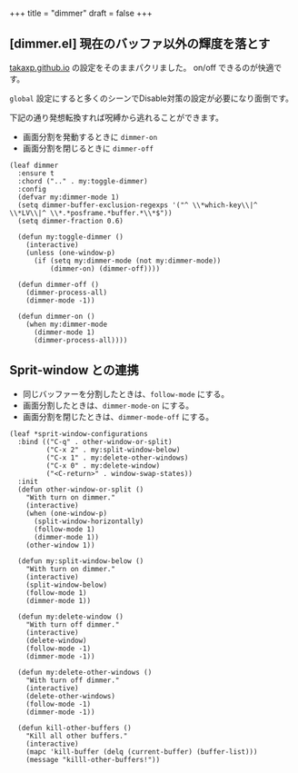 +++
title = "dimmer"
draft = false
+++

## [dimmer.el] 現在のバッファ以外の輝度を落とす
 
[takaxp.github.io](https://takaxp.github.io/init.html#org8ba0784e) の設定をそのままパクリました。
on/off できるのが快適です。

`global` 設定にすると多くのシーンでDisable対策の設定が必要になり面倒です。

下記の通り発想転換すれば呪縛から逃れることができます。

* 画面分割を発動するときに `dimmer-on`
* 画面分割を閉じるときに `dimmer-off`

```emacs-lisp
(leaf dimmer
  :ensure t
  :chord (".." . my:toggle-dimmer)
  :config
  (defvar my:dimmer-mode 1)
  (setq dimmer-buffer-exclusion-regexps '("^ \\*which-key\\|^ \\*LV\\|^ \\*.*posframe.*buffer.*\\*$"))
  (setq dimmer-fraction 0.6)

  (defun my:toggle-dimmer ()
	(interactive)
	(unless (one-window-p)
	  (if (setq my:dimmer-mode (not my:dimmer-mode))
		  (dimmer-on) (dimmer-off))))

  (defun dimmer-off ()
	(dimmer-process-all)
	(dimmer-mode -1))

  (defun dimmer-on ()
	(when my:dimmer-mode
	  (dimmer-mode 1)
	  (dimmer-process-all))))
```

## Sprit-window との連携

* 同じバッファーを分割したときは、`follow-mode` にする。
* 画面分割したときは、`dimmer-mode-on` にする。
* 画面分割を閉じたときは、`dimmer-mode-off` にする。

```emacs-lisp
(leaf *sprit-window-configurations
  :bind (("C-q" . other-window-or-split)
		 ("C-x 2" . my:split-window-below)
		 ("C-x 1" . my:delete-other-windows)
		 ("C-x 0" . my:delete-window)
		 ("<C-return>" . window-swap-states))
  :init
  (defun other-window-or-split ()
	"With turn on dimmer."
	(interactive)
	(when (one-window-p)
	  (split-window-horizontally)
	  (follow-mode 1)
	  (dimmer-mode 1))
	(other-window 1))

  (defun my:split-window-below ()
	"With turn on dimmer."
	(interactive)
	(split-window-below)
	(follow-mode 1)
	(dimmer-mode 1))

  (defun my:delete-window ()
	"With turn off dimmer."
	(interactive)
	(delete-window)
	(follow-mode -1)
	(dimmer-mode -1))

  (defun my:delete-other-windows ()
	"With turn off dimmer."
	(interactive)
	(delete-other-windows)
	(follow-mode -1)
	(dimmer-mode -1))

  (defun kill-other-buffers ()
	"Kill all other buffers."
	(interactive)
	(mapc 'kill-buffer (delq (current-buffer) (buffer-list)))
	(message "killl-other-buffers!"))
```
